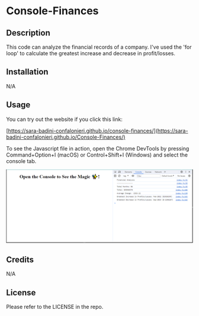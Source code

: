 # Console-Finances

## Description

 This code can analyze the financial records of a company. I've used the 'for loop' to calculate the greatest increase and decrease in profit/losses.


## Installation

N/A


## Usage

You can try out the website if you click this link:

[https://sara-badini-confalonieri.github.io/console-finances/](https://sara-badini-confalonieri.github.io/Console-Finances/)

To see the Javascript file in action, open the Chrome DevTools by pressing Command+Option+I (macOS) or Control+Shift+I (Windows) and select the console tab.


![alt text](images/screenshot.png)


## Credits

N/A

## License

Please refer to the LICENSE in the repo.
